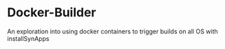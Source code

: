# Docker-Builder

An exploration into using docker containers to trigger builds on all OS with installSynApps 
